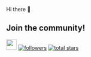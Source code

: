 Hi there 👋

## Join the community!
<p align="left">
    <a href="https://discord.com/invite/V6cNKmuR7Q">
        <img src="https://dcbadge.limes.pink/api/server/V6cNKmuR7Q" height="28"></a>
    <a href="https://github.com/PathOn-AI?tab=followers">
        <img alt="followers" title="Follow me on Github" src="https://custom-icon-badges.demolab.com/github/followers/PathOn-AI?color=236ad3&labelColor=1155ba&style=for-the-badge&logo=person-add&label=Follow&logoColor=white"/></a>
    <a href="https://github.com/PathOn-AI?tab=repositories&sort=stargazers">
        <img alt="total stars" title="Total stars on GitHub" src="https://custom-icon-badges.demolab.com/github/stars/PathOn-AI?color=55960c&style=for-the-badge&labelColor=488207&logo=star"/></a>
</p>
